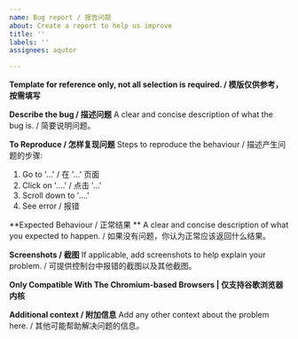```yaml
---
name: Bug report / 报告问题
about: Create a report to help us improve
title: ''
labels: ''
assignees: aqutor

---
```


**Template for reference only, not all selection is required. / 模版仅供参考，按需填写**

**Describe the bug / 描述问题**
A clear and concise description of what the bug is. / 简要说明问题。

**To Reproduce / 怎样复现问题**
Steps to reproduce the behaviour / 描述产生问题的步骤:
1. Go to '...'  / 在 '...' 页面
2. Click on '....' / 点击 '...'
3. Scroll down to '....' 
4. See error / 报错

**Expected Behaviour / 正常结果 **
A clear and concise description of what you expected to happen. / 如果没有问题，你认为正常应该返回什么结果。

**Screenshots / 截图**
If applicable, add screenshots to help explain your problem. / 可提供控制台中报错的截图以及其他截图。

**Only Compatible With The Chromium-based Browsers | 仅支持谷歌浏览器内核**

**Additional context / 附加信息**
Add any other context about the problem here. / 其他可能帮助解决问题的信息。
